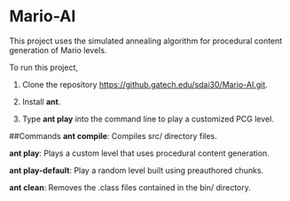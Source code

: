 # Mario-AI  

This project uses the simulated annealing algorithm for procedural content generation of Mario levels.

To run this project,

1.  Clone the repository https://github.gatech.edu/sdai30/Mario-AI.git.

2.  Install **ant**.

3.  Type **ant play** into the command line to play a customized PCG level.

##Commands
**ant compile**: Compiles src/ directory files.

**ant play**: Plays a custom level that uses procedural content generation.

**ant play-default**: Play a random level built using preauthored chunks.

**ant clean**: Removes the .class files contained in the bin/ directory.
